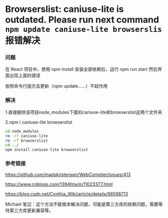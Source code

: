 # Browserslist: caniuse-lite is outdated. Please run next command `npm update caniuse-lite browserslis` 报错解决

### 问题

在 React 项目中，使用 npm install 安装全部依赖后，运行 npm run start 然后界面出现上面的错误

依照命令行提示去更新（npm update……）不起作用

### 解决

1.直接删除该项目node_modules下面的caniuse-lite和browserslist这两个文件夹

2.npm i caniuse-lite browserslist

~~~bash
cd node_modules
rm -rf caniuse-lite
rm -rf browserslist
cd ../
npm install caniuse-lite browserslist
~~~

### 参考链接

https://github.com/madskristensen/WebCompiler/issues/413

https://www.cnblogs.com/1394htw/p/11023377.html

https://blog.csdn.net/Cynthia_Wiki/article/details/98598713



Michael 笔记：这个方法不能根本解决问题，可能是第三方库的依赖问题，需要等待第三方库更新兼容等。